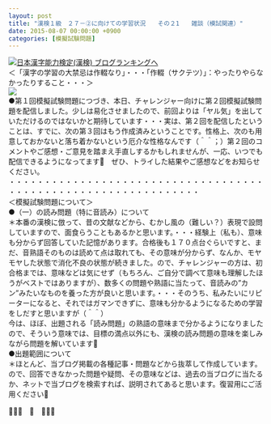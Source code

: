 ```yaml
---
layout: post
title: "漢検１級　２７－②に向けての学習状況　　その２1　　雑談（模試関連）"
date: 2015-08-07 00:00:00 +0900
categories: [模擬試験問題]
---
```


[![](/syuusyuu9701/assets/images/漢検１級-２７－②に向けての学習状況-その２1-雑談（模試関連）-br_c_3028_1.gif)](http://blog.with2.net/link.php?1659096:3028 "日本漢字能力検定(漢検) ブログランキングへ")[日本漢字能力検定(漢検) ブログランキングへ](http://blog.with2.net/link.php?1659096:3028)  
＜「漢字の学習の大禁忌は作輟なり」・・・「作輟（サクテツ）」：やったりやらなかったりすること・・・＞  
![](/syuusyuu9701/assets/images/漢検１級-２７－②に向けての学習状況-その２1-雑談（模試関連）-feadc18c40bc79c3d32112c9ab884cfe.jpg)  
●第１回模擬試験問題につづき、本日、チャレンジャー向けに第２回模擬試験問題を配信しました。少しは易化させましたので、前回よりは「ヤル気」を出していただけるのではないかと期待しています・・・実は、第２回を配信したということは、すでに、次の第３回はもう作成済みということです。性格上、次のも用意しておかないと落ち着かないという厄介な性格なんです（＾＾；）第２回のコメントやご感想・ご意見を踏まえ手直しするかもしれませんが、一応、いつでも配信できるようになってます👋　ぜひ、トライした結果やご感想などをお知らせください。  
・・・・・・・・・・・・・・・・・・・・・・・・・・・・・・・・・・・・・・・・・・・・・・・・・・・・・・・・・・・・・・・  
＜模擬試験問題について＞  
●（一）の読み問題（特に音読み）について  
＊本番の漢検に倣って、昔の文献などから、むかし風の（難しい？）表現で設問していますので、面食らうこともあるかと思います。・・・経験上（私も）、意味も分からず回答していた記憶があります。合格後も１７０点台ぐらいですと、まだ、音熟語そのものは読めて点は取れても、その意味が分からず、なんか、モヤモヤした状態で消化不良の状態が続きました。ので、チャレンジャーの方は、初合格までは、意味などは気にせず（もちろん、ご自分で調べて意味も理解したほうがベストではありますが）、数多くの問題や熟語に当たって、音読みの”カン”みたいなものを養った方が良いと思います。・・・そのうち、私みたいにリピーターになると、それではガマンできずに、意味も分かるようになるための学習をしだすと思いますが（＾＾）  
今は、ほぼ、出題される「読み問題」の熟語の意味まで分かるようになりましたので、そういう意味では、目標の満点以外にも、漢検の読み問題の意味を楽しみながら問題を解いています👋  
●出題範囲について  
＊ほとんど、当ブログ掲載の各種記事・問題などから抜萃して作成しています。ので、回答できなかった問題や疑問、その意味などは、過去の当ブログに当たるか、ネットで当ブログを検索すれば、説明されてあると思います。復習用にご活用ください👋  
  
👋👋👋　🐑　👋👋👋  
　  
  
  